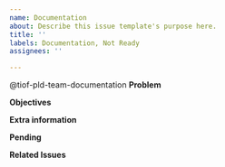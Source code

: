 ```yaml
---
name: Documentation
about: Describe this issue template's purpose here.
title: ''
labels: Documentation, Not Ready
assignees: ''

---
```


@tiof-pld-team-documentation
**Problem**


**Objectives**


**Extra information**


**Pending**



**Related Issues**
